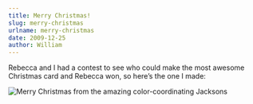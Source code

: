 ```yaml
---
title: Merry Christmas!
slug: merry-christmas
urlname: merry-christmas
date: 2009-12-25
author: William
---
```

Rebecca and I had a contest to see who could make the most awesome Christmas
card and Rebecca won, so here&#x02bc;s the one I made:

<img src="{static}/images/2009-12-25-christmas.jpg" alt="Merry Christmas from the amazing color-coordinating Jacksons" class="img-fluid">
